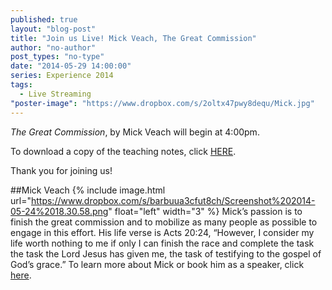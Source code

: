 ```yaml
---
published: true
layout: "blog-post"
title: "Join us Live! Mick Veach, The Great Commission"
author: "no-author"
post_types: "no-type"
date: "2014-05-29 14:00:00"
series: Experience 2014
tags: 
  - Live Streaming
"poster-image": "https://www.dropbox.com/s/2oltx47pwy8dequ/Mick.jpg"
---
```


*The Great Commission*, by Mick Veach will begin at 4:00pm.  

To download a copy of the teaching notes, click <a href="https://www.dropbox.com/s/vi3hdxgwhikxz7g/Mick%20Veach%20-%20World%20Christian%20Discipleship.pdf" target="_blank">HERE</a>.

Thank you for joining us!

##Mick Veach
{% include image.html url="https://www.dropbox.com/s/barbuua3cfut8ch/Screenshot%202014-05-24%2018.30.58.png" float="left" width="3" %}
Mick’s passion is to finish the great commission and to mobilize as many people as possible to engage in this effort. His life verse is Acts 20:24, “However, I consider my life worth nothing to me if only I can finish the race and complete the task the task the Lord Jesus has given me, the task of testifying to the gospel of God’s grace.”
To learn more about Mick or book him as a speaker, click <a href="http://www.kbm.org/speakers/mick-veach/" target="_blank">here</a>.